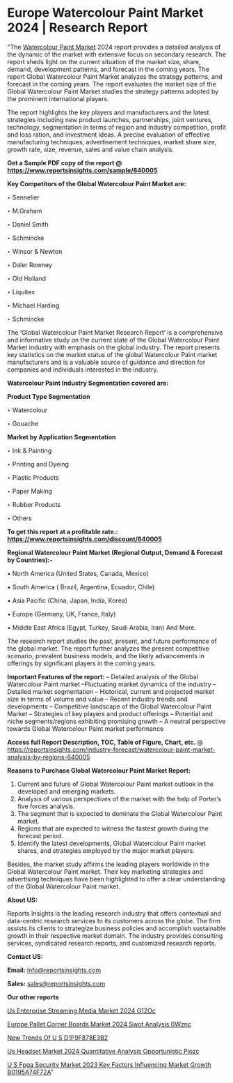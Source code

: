 # Europe Watercolour Paint Market 2024 | Research Report

"The <a href=https://www.reportsinsights.com/sample/640005>Watercolour Paint Market</a> 2024 report provides a detailed analysis of the dynamic of the market with extensive focus on secondary research. The report sheds light on the current situation of the market size, share, demand, development patterns, and forecast in the coming years. The report Global Watercolour Paint Market analyzes the strategy patterns, and forecast in the coming years. The report evaluates the market size of the Global Watercolour Paint Market studies the strategy patterns adopted by the prominent international players.

The report highlights the key players and manufacturers and the latest strategies including new product launches, partnerships, joint ventures, technology, segmentation in terms of region and industry competition, profit and loss ration, and investment ideas. A precise evaluation of effective manufacturing techniques, advertisement techniques, market share size, growth rate, size, revenue, sales and value chain analysis.

<strong>Get a Sample PDF copy of the report @ <a href=https://www.reportsinsights.com/sample/640005 style=color:#0000ff;>https://www.reportsinsights.com/sample/640005</a></strong>

<strong>Key Competitors of the Global Watercolour Paint Market are:</strong>

‣ Sennelier

‣ M.Graham

‣ Daniel Smith

‣ Schmincke

‣ Winsor & Newton

‣ Daler Rowney

‣ Old Holland

‣ Liquitex

‣ Michael Harding

‣ Schmincke

The ‘Global Watercolour Paint Market Research Report’ is a comprehensive and informative study on the current state of the Global Watercolour Paint Market industry with emphasis on the global industry. The report presents key statistics on the market status of the global Watercolour Paint market manufacturers and is a valuable source of guidance and direction for companies and individuals interested in the industry.

<strong>Watercolour Paint Industry Segmentation covered are:</strong>

<strong>Product Type Segmentation</strong>

‣ Watercolour

‣ Gouache

<strong>Market by Application Segmentation</strong>

‣ Ink & Painting

‣ Printing and Dyeing

‣ Plastic Products

‣ Paper Making

‣ Rubber Products

‣ Others

<strong>To get this report at a profitable rate.: <a href=https://www.reportsinsights.com/discount/640005 style=color:#0000ff;>https://www.reportsinsights.com/discount/640005</a></strong>

<strong>Regional Watercolour Paint Market (Regional Output, Demand &amp; Forecast by Countries):-</strong>

• North America (United States, Canada, Mexico)

• South America ( Brazil, Argentina, Ecuador, Chile)

• Asia Pacific (China, Japan, India, Korea)

• Europe (Germany, UK, France, Italy)

• Middle East Africa (Egypt, Turkey, Saudi Arabia, Iran) And More.

The research report studies the past, present, and future performance of the global market. The report further analyzes the present competitive scenario, prevalent business models, and the likely advancements in offerings by significant players in the coming years.

<strong>Important Features of the report:</strong>
– Detailed analysis of the Global Watercolour Paint market
–Fluctuating market dynamics of the industry
–Detailed market segmentation
– Historical, current and projected market size in terms of volume and value
– Recent industry trends and developments
– Competitive landscape of the Global Watercolour Paint Market
– Strategies of key players and product offerings
– Potential and niche segments/regions exhibiting promising growth
– A neutral perspective towards Global Watercolour Paint market performance

<strong>Access full Report Description, TOC, Table of Figure, Chart, etc. </strong>@   <a href=https://reportsinsights.com/industry-forecast/watercolour-paint-market-analysis-by-regions-640005 style=color:#0000ff;>https://reportsinsights.com/industry-forecast/watercolour-paint-market-analysis-by-regions-640005</a>

<strong>Reasons to Purchase Global Watercolour Paint Market Report:</strong>
1. Current and future of Global Watercolour Paint market outlook in the developed and emerging markets.
2. Analysis of various perspectives of the market with the help of Porter’s five forces analysis.
3. The segment that is expected to dominate the Global Watercolour Paint market.
4. Regions that are expected to witness the fastest growth during the forecast period.
5. Identify the latest developments, Global Watercolour Paint market shares, and strategies employed by the major market players.

Besides, the market study affirms the leading players worldwide in the Global Watercolour Paint market. Their key marketing strategies and advertising techniques have been highlighted to offer a clear understanding of the Global Watercolour Paint market.

<strong><strong>About US</strong>:</strong>

Reports Insights is the leading research industry that offers contextual and data-centric research services to its customers across the globe. The firm assists its clients to strategize business policies and accomplish sustainable growth in their respective market domain. The industry provides consulting services, syndicated research reports, and customized research reports.

<strong>Contact US:</strong>

<p class=><b>Email:</b> <a href=mailto:info@reportsinsights.com>info@reportsinsights.com</a></p>
<p class=><b>Sales:</b> <a href=mailto:sales@reportsinsights.com>sales@reportsinsights.com</a></p>

<strong>Our other reports</strong>

<a href=https://www.linkedin.com/pulse/us-enterprise-streaming-media-market-2024-g12oc/>Us Enterprise Streaming Media Market 2024 G12Oc</a>

<a href=https://www.linkedin.com/pulse/europe-pallet-corner-boards-market-2024-swot-analysis-0wznc/>Europe Pallet Corner Boards Market 2024 Swot Analysis 0Wznc</a>

<a href=https://medium.com/@patelamau/new-trends-of-u-s-d1f9f878e3b2>New Trends Of U S D1F9F878E3B2</a>

<a href=https://www.linkedin.com/pulse/us-headset-market-2024-quantitative-analysis-opportunistic-piozc/>Us Headset Market 2024 Quantitative Analysis Opportunistic Piozc</a>

<a href=https://medium.com/@swatiga40/u-s-fpga-security-market-2023-key-factors-influencing-market-growth-b0195a74f72a>U S Fpga Security Market 2023 Key Factors Influencing Market Growth B0195A74F72A</a>"
